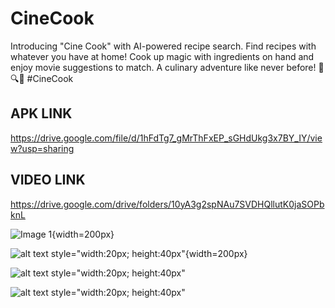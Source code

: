 # CineCook

Introducing "Cine Cook" with AI-powered recipe search. Find recipes with whatever you have at home! Cook up magic with ingredients on hand and enjoy movie suggestions to match. A culinary adventure like never before! 🍳🔍🎥 #CineCook


## APK LINK

https://drive.google.com/file/d/1hFdTg7_gMrThFxEP_sGHdUkg3x7BY_IY/view?usp=sharing

## VIDEO LINK 

https://drive.google.com/drive/folders/10yA3g2spNAu7SVDHQllutK0jaSOPbknL


![Image 1](https://github.com/Shivam5162323/appxcel-rec/raw/main/assets/images/WhatsApp%20Image%202023-08-26%20at%207.53.21%20AM.jpeg){width=200px}


![alt text style="width:20px; height:40px"](https://github.com/Shivam5162323/appxcel-rec/blob/main/assets/images/WhatsApp%20Image%202023-08-26%20at%207.53.21%20AM.jpeg?raw=true){width=200px}

![alt text style="width:20px; height:40px"](https://github.com/Shivam5162323/appxcel-rec/blob/main/assets/images/WhatsApp%20Image%202023-08-26%20at%207.53.22%20AM.jpeg?raw=true)

![alt text style="width:20px; height:40px"](https://github.com/Shivam5162323/appxcel-rec/blob/main/assets/images/WhatsApp%20Image%202023-08-26%20at%207.53.23%20AM.jpeg?raw=true)
